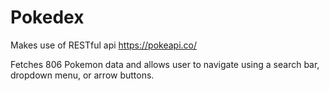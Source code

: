 # Pokedex
Makes use of RESTful api https://pokeapi.co/

Fetches 806 Pokemon data and allows user to navigate using a search bar, dropdown menu, or arrow buttons.
